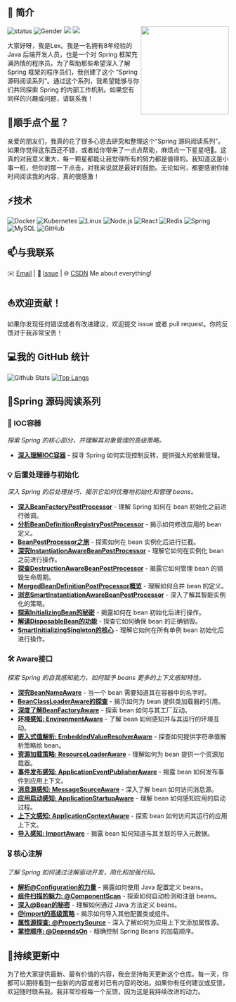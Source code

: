 ## 👋 简介
<img align='right' src='https://octodex.github.com/images/hula_loop_octodex03.gif' width='200'>

![status](https://img.shields.io/badge/status-up-brightgreen) ![Gender](https://img.shields.io/badge/gender-%F0%9F%A4%B5-lightgrey) ![](https://img.shields.io/static/v1?label=wechat&message=xcs19930428&color=7BB32E&logo=wechat) ![](https://visitor-badge.lithub.cc/badge?page_id=github.com/xuchengsheng)

大家好呀，我是Lex。我是一名拥有8年经验的Java 后端开发人员，也是一个对 Spring 框架充满热情的程序员。为了帮助那些希望深入了解 Spring 框架的程序员们，我创建了这个 “Spring 源码阅读系列”。通过这个系列，我希望能够与你们共同探索 Spring 的内部工作机制。如果您有同样的兴趣或问题，请联系我！

## 🙏顺手点个星？

亲爱的朋友们，我真的花了很多心思去研究和整理这个“Spring 源码阅读系列”。如果你觉得这东西还不错，或者给你带来了一点点帮助，麻烦点一下星星吧🌟。这真的对我意义重大，每一颗星都能让我觉得所有的努力都是值得的。我知道这是小事一桩，但你的那一下点击，对我来说就是最好的鼓励。无论如何，都要感谢你抽时间阅读我的内容，真的很感激！

## ⚡技术

![Docker](https://img.shields.io/badge/-Docker-000?&logo=Docker)
![Kubernetes](https://img.shields.io/badge/-Kubernetes-000?&logo=Kubernetes)
![Linux](https://img.shields.io/badge/-Linux-000?&logo=Linux)
![Node.js](https://img.shields.io/badge/-Node.js-000?&logo=node.js)
![React](https://img.shields.io/badge/-React-000?&logo=React)
![Redis](https://img.shields.io/badge/-Redis-000?&logo=Redis)
![Spring](https://img.shields.io/badge/-Spring-000?&logo=Spring)
![MySQL](https://img.shields.io/badge/-MySQL-000?&logo=MySQL)
![GitHub](https://img.shields.io/badge/-GitHub-181717?style=flat-square&logo=github)

## 📫与我联系

✉️ [Email](xuchengshengsuper@163.com) | 💬 [Issue](https://github.com/xuchengsheng/spring-reading/issues) | 🌐 [CSDN](https://blog.csdn.net/duzhuang2399?type=blog)  Me about everything!

## ⛵欢迎贡献！

如果你发现任何错误或者有改进建议，欢迎提交 issue 或者 pull request。你的反馈对于我非常宝贵！

## 💻我的 GitHub 统计

![Github Stats](https://github-readme-stats.vercel.app/api?username=xuchengsheng&count_private=true&show_icons=true)
[![Top Langs](https://github-readme-stats.vercel.app/api/top-langs/?username=xuchengsheng&layout=compact)](https://github.com/anuraghazra/github-readme-stats)

## 🌱Spring 源码阅读系列

### 🌱 IOC容器

*探索 Spring 的核心部分，并理解其对象管理的高级策略。*

- [**深入理解IOC容器**](spring-core-ioc/README.md) - 探寻 Spring 如何实现控制反转，提供强大的依赖管理。

### 💡 后置处理器与初始化

*深入 Spring 的后处理技巧，揭示它如何优雅地初始化和管理 beans。*

- [**深入BeanFactoryPostProcessor**](spring-interface/spring-interface-beanFactoryPostProcessor/README.md) - 理解 Spring 如何在 bean 初始化之前进行微调。
- [**分析BeanDefinitionRegistryPostProcessor**](spring-interface/spring-interface-beanDefinitionRegistryPostProcessor/README.md) - 揭示如何修改应用的 bean 定义。
- [**BeanPostProcessor之旅**](spring-interface/spring-interface-beanPostProcessor/README.md) - 探索如何在 bean 实例化后进行拦截。
- [**深究InstantiationAwareBeanPostProcessor**](spring-interface/spring-interface-instantiationAwareBeanPostProcessor/README.md) - 理解它如何在实例化 bean 之前进行操作。
- [**探查DestructionAwareBeanPostProcessor**](spring-interface/spring-interface-destructionAwareBeanPostProcessor/README.md) - 揭露它如何管理 bean 的销毁生命周期。
- [**MergedBeanDefinitionPostProcessor概览**](spring-interface/spring-interface-mergedBeanDefinitionPostProcessor/README.md) - 理解如何合并 bean 的定义。
- [**浏览SmartInstantiationAwareBeanPostProcessor**](spring-interface/spring-interface-smartInstantiationAwareBeanPostProcessor/README.md) - 深入了解其智能实例化的策略。
- [**探索InitializingBean的秘密**](spring-interface/spring-interface-initializingBean/README.md) - 揭露如何在 bean 初始化后进行操作。
- [**解读DisposableBean的功能**](spring-interface/spring-interface-disposableBean/README.md) - 探查它如何确保 bean 的正确销毁。
- [**SmartInitializingSingleton的核心**](spring-interface/spring-interface-smartInitializingSingleton/README.md) - 理解它如何在所有单例 bean 初始化后进行操作。

### 🛠 Aware接口

*探索 Spring 的自我感知能力，如何赋予 beans 更多的上下文感知特性。*

- [**深究BeanNameAware**](spring-aware/spring-aware-beanNameAware/README.md) - 当一个 bean 需要知道其在容器中的名字时。
- [**BeanClassLoaderAware的探查**](spring-aware/spring-aware-beanClassLoaderAware/README.md) - 揭示如何为 bean 提供类加载器的引用。
- [**深度了解BeanFactoryAware**](spring-aware/spring-aware-beanFactoryAware/README.md) - 探索 bean 如何与其工厂互动。
- [**环境感知: EnvironmentAware**](spring-aware/spring-aware-environmentAware/README.md) - 了解 bean 如何感知并与其运行的环境互动。
- [**嵌入式值解析: EmbeddedValueResolverAware**](spring-aware/spring-aware-embeddedValueResolverAware/README.md) - 探查如何提供字符串值解析策略给 bean。
- [**资源加载策略: ResourceLoaderAware**](spring-aware/spring-aware-resourceLoaderAware/README.md) - 理解如何为 bean 提供一个资源加载器。
- [**事件发布感知: ApplicationEventPublisherAware**](spring-aware/spring-aware-applicationEventPublisherAware/README.md) - 揭露 bean 如何发布事件到应用上下文。
- [**消息源感知: MessageSourceAware**](spring-aware/spring-aware-messageSourceAware/README.md) - 深入了解 bean 如何访问消息源。
- [**应用启动感知: ApplicationStartupAware**](spring-aware/spring-aware-applicationStartupAware/README.md) - 理解 bean 如何感知应用的启动过程。
- [**上下文感知: ApplicationContextAware**](spring-aware/spring-aware-applicationContextAware/README.md) - 探索 bean 如何访问其运行的应用上下文。
- [**导入感知: ImportAware**](spring-aware/spring-aware-importAware/README.md) - 揭露 bean 如何知道与其关联的导入元数据。

### 🎖 核心注解

*了解 Spring 如何通过注解驱动开发，简化和加强代码。*

- [**解析@Configuration的力量**](spring-annotation/spring-annotation-configuration/README.md) - 揭露如何使用 Java 配置定义 beans。
- [**组件扫描的魅力: @ComponentScan**](spring-annotation/spring-annotation-componentScan/README.md) - 探索如何自动检测和注册 beans。
- [**深入@Bean的秘密**](spring-annotation/spring-annotation-bean/README.md) - 理解如何通过 Java 方法定义 beans。
- [**@Import的高级策略**](spring-annotation/spring-annotation-import/README.md) - 揭示如何导入其他配置类或组件。
- [**属性源探查: @PropertySource**](spring-annotation/spring-annotation-propertySource/README.md) - 深入了解如何为应用上下文添加属性源。
- [**掌控顺序: @DependsOn**](spring-annotation/spring-annotation-dependsOn/README.md) - 精确控制 Spring Beans 的加载顺序。

## 🔄持续更新中

为了给大家提供最新、最有价值的内容，我会坚持每天更新这个仓库。每一天，你都可以期待看到一些新的内容或者对已有内容的改进。如果你有任何建议或反馈，欢迎随时联系我。我非常珍视每一个反馈，因为这是我持续改进的动力。
